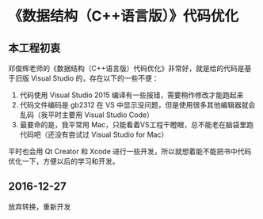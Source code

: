 # 《数据结构（C++语言版）》代码优化

## 本工程初衷
邓俊辉老师的《数据结构（C++语言版）代码优化》非常好，就是给的代码是基于旧版 Visual Studio 的，存在以下的一些不便：

1. 代码使用 Visual Studio 2015 编译有一些报错，需要稍作修改才能跑起来
2. 代码文件编码是 gb2312 在 VS 中显示没问题，但是使用很多其他编辑器就会乱码（我平时主要用 Visual Studio Code）
3. 最要命的是，我平常用 Mac，只能看着VS工程干瞪眼，总不能老在脑袋里跑代码吧（还没有尝试过 Visual Studio for Mac）

平时也会用 Qt Creator 和 Xcode 进行一些开发，所以就想着能不能把书中代码优化一下，方便以后的学习和开发。

## 2016-12-27
放弃转换，重新开发
